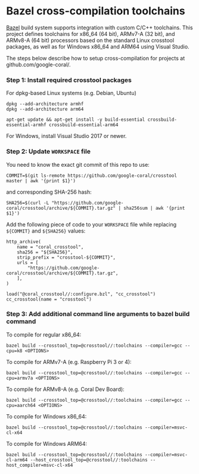 # Bazel cross-compilation toolchains

[Bazel](https://bazel.build) build system supports integration with custom C/C++
toolchains. This project defines toolchains for x86_64 (64 bit), ARMv7-A (32 bit),
and ARMv8-A (64 bit) processors based on the standard Linux crosstool packages,
as well as for Windows x86_64 and ARM64 using Visual Studio.

The steps below describe how to setup cross-compilation for projects at
github.com/google-coral/.


### Step 1: Install required crosstool packages

For dpkg-based Linux systems (e.g. Debian, Ubuntu)

```
dpkg --add-architecture armhf
dpkg --add-architecture arm64

apt-get update && apt-get install -y build-essential crossbuild-essential-armhf crossbuild-essential-arm64
```

For Windows, install Visual Studio 2017 or newer.

### Step 2: Update `WORKSPACE` file

You need to know the exact git commit of this repo to use:

```
COMMIT=$(git ls-remote https://github.com/google-coral/crosstool master | awk '{print $1}')
```

and corresponding SHA-256 hash:

```
SHA256=$(curl -L "https://github.com/google-coral/crosstool/archive/${COMMIT}.tar.gz" | sha256sum | awk '{print $1}')
```

Add the following piece of code to your `WORKSPACE` file while replacing
`${COMMIT}` and `${SHA256}` values:

```
http_archive(
    name = "coral_crosstool",
    sha256 = "${SHA256}",
    strip_prefix = "crosstool-${COMMIT}",
    urls = [
        "https://github.com/google-coral/crosstool/archive/${COMMIT}.tar.gz",
    ],
)

load("@coral_crosstool//:configure.bzl", "cc_crosstool")
cc_crosstool(name = "crosstool")
```

### Step 3: Add additional command line arguments to bazel build command

To compile for regular x86_64:

```
bazel build --crosstool_top=@crosstool//:toolchains --compiler=gcc --cpu=k8 <OPTIONS>
```

To compile for ARMv7-A (e.g. Raspberry Pi 3 or 4):

```
bazel build --crosstool_top=@crosstool//:toolchains --compiler=gcc --cpu=armv7a <OPTIONS>
```

To compile for ARMv8-A (e.g. Coral Dev Board):

```
bazel build --crosstool_top=@crosstool//:toolchains --compiler=gcc --cpu=aarch64 <OPTIONS>
```
To compile for Windows x86_64:

```
bazel build --crosstool_top=@crosstool//:toolchains --compiler=msvc-cl-x64
```

To compile for Windows ARM64:

```
bazel build --crosstool_top=@crosstool//:toolchains --compiler=msvc-cl-arm64 --host_crosstool_top=@crosstool//:toolchains --host_compiler=msvc-cl-x64
```
